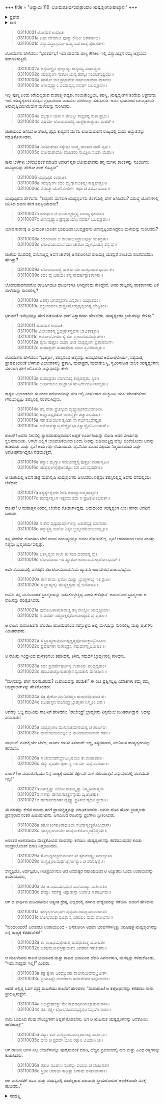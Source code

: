 +++
title = "ಅಧ್ಯಾಯ 110: ಲೋಮಶತೀರ್ಥಯಾತ್ರಾಯಾಂ ಋಷ್ಯಶೃಂಗೋಪಾಖ್ಯಾನಃ"
+++

<details><summary>ಪ್ರವೇಶ</summary>


।।   ಓಂ ಓಂ ನಮೋ ನಾರಾಯಣಾಯ।।   ಶ್ರೀ ವೇದವ್ಯಾಸಾಯ ನಮಃ ।।

ಶ್ರೀ ಕೃಷ್ಣದ್ವೈಪಾಯನ ವೇದವ್ಯಾಸ ವಿರಚಿತ  

**ಶ್ರೀ ಮಹಾಭಾರತ**

**ಆರಣ್ಯಕ ಪರ್ವ**

**ತೀರ್ಥಯಾತ್ರಾ ಪರ್ವ**

**ಅಧ್ಯಾಯ 110**

</details>


<details><summary>ಸಾರ</summary>

ಲೋಮಶನು ಋಷ್ಯಶೃಂಗನ ಚರಿತ್ರೆಯನ್ನು ಪ್ರಾರಂಭಿಸಿದುದು (1-10). ಅಪ್ಸರೆ ಊರ್ವಶಿಯನ್ನು ನೋಡಿ ಸ್ಖಲಿತಗೊಂಡ ಕಾಶ್ಯಪ ವಿಭಾಂಡಕನ ವೀರ್ಯದಿಂದ ಜಿಂಕೆಯೊಂದರಲ್ಲಿ ಋಷ್ಯಶೃಂಗನ ಜನನ; ತಂದೆಯನ್ನು ಬಿಟ್ಟು ಬೇರೆ ಯಾವ ಮನುಷ್ಯನನ್ನೂ ನೋಡದಿದ್ದ ಋಷ್ಯಶೃಂಗನು ಬ್ರಹ್ಮಚರ್ಯದಲ್ಲಿದ್ದುದು (11-18). ಬರಗಾಲದಿಂದ ಪೀಡಿತವಾದ ಅಂಗದೇಶದ ರಾಜ ಲೋಮಪಾದನಿಗೆ ಋಷ್ಯಶೃಂಗನನ್ನು ಕರೆಯಿಸಿಕೊಂಡರೆ ಮಳೆಯಾಗುವುದೆಂದು ಬ್ರಾಹ್ಮಣರು ಸಲಹೆ ನೀಡುವುದು (19-26). ಋಷ್ಯಶೃಂಗನನ್ನು ಮೋಹಿಸಿ ಕರೆತರಲು ಸ್ತ್ರೀಯರ ಗುಂಪೊಂದು ಹೊರಡುವುದು (27-36).

</details>


> 03110001 ಲೋಮಶ ಉವಾಚ।  
03110001a ಏಷಾ ದೇವನದೀ ಪುಣ್ಯಾ ಕೌಶಿಕೀ ಭರತರ್ಷಭ।  
03110001c ವಿಶ್ವಾಮಿತ್ರಾಶ್ರಮೋ ರಮ್ಯ ಏಷ ಚಾತ್ರ ಪ್ರಕಾಶತೇ।।

ಲೋಮಶನು ಹೇಳಿದನು: “ಭರತರ್ಷಭ! ಇದು ದೇವನದಿ ಪುಣ್ಯ ಕೌಶಿಕೀ. ಇಲ್ಲಿ ವಿಶ್ವಾಮಿತ್ರನ ರಮ್ಯ ಆಶ್ರಮವು ಕಂಗೊಳಿಸುತ್ತಿದೆ.

> 03110002a ಆಶ್ರಮಶ್ಚೈವ ಪುಣ್ಯಾಖ್ಯಃ ಕಾಶ್ಯಪಸ್ಯ ಮಹಾತ್ಮನಃ।  
03110002c ಋಶ್ಯಶೃಂಗಃ ಸುತೋ ಯಸ್ಯ ತಪಸ್ವೀ ಸಂಯತೇಂದ್ರಿಯಃ।।  
03110003a ತಪಸೋ ಯಃ ಪ್ರಭಾವೇನ ವರ್ಷಯಾಮಾಸ ವಾಸವಂ।  
03110003c ಅನಾವೃಷ್ಟ್ಯಾಂ ಭಯಾದ್ಯಸ್ಯ ವವರ್ಷ ಬಲವೃತ್ರಹಾ।।

ಇಲ್ಲಿ ಪುಣ್ಯ ಎಂದು ಕರೆಯಲ್ಪಡುವ ಮಹಾತ್ಮ ಕಾಶ್ಯಪ, ಸಂಯತೇಂದ್ರಿಯ, ತಪಸ್ವಿ, ಋಷ್ಯಶೃಂಗನ ತಂದೆಯ ಆಶ್ರಮವೂ ಇದೆ. ಋಷ್ಯಶೃಂಗನ ತಪಸ್ಸಿನ ಪ್ರಭಾವದಿಂದ ವಾಸವನು ಮಳೆಯನ್ನು ಸುರಿಸಿದನು. ಅವನ ಭಯದಿಂದ ಬಲವೃತ್ರಹನು ಅನಾವೃಷ್ಠಿಯಾಗಿರುವಾಗ ಮಳೆಯನ್ನು ಸುರಿಸಿದನು.

> 03110004a ಮೃಗ್ಯಾಂ ಜಾತಃ ಸ ತೇಜಸ್ವೀ ಕಾಶ್ಯಪಸ್ಯ ಸುತಃ ಪ್ರಭುಃ।  
03110004c ವಿಷಯೇ ಲೋಮಪಾದಸ್ಯ ಯಶ್ಚಕಾರಾದ್ಭುತಂ ಮಹತ್।।

ಜಿಂಕೆಯಿಂದ ಜನಿಸಿದ ಆ ತೇಜಸ್ವಿ ಪ್ರಭು ಕಾಶ್ಯಪನ ಮಗನು ಲೋಮಪಾದನ ರಾಜ್ಯದಲ್ಲಿ ಮಹಾ ಅದ್ಭುತವನ್ನು ಮಾಡಿತೋರಿಸಿದನು.

> 03110005a ನಿವರ್ತಿತೇಷು ಸಸ್ಯೇಷು ಯಸ್ಮೈ ಶಾಂತಾಂ ದದೌ ನೃಪಃ।  
03110005c ಲೋಮಪಾದೋ ದುಹಿತರಂ ಸಾವಿತ್ರೀಂ ಸವಿತಾ ಯಥಾ।।

ಪುನಃ ಬೆಳೆಗಳು ಬೆಳೆಯುವಂತೆ ಮಾಡಿದ ಅವನಿಗೆ ನೃಪ ಲೋಮಪಾದನು ತನ್ನ ಮಗಳು ಶಾಂತಳನ್ನು ಸೂರ್ಯನು ಸಾವಿತ್ರಿಯನ್ನು ಹೇಗೋ ಹಾಗೆ ಕೊಟ್ಟನು”

> 03110006 ಯುಧಿಷ್ಠಿರ ಉವಾಚ।  
03110006a ಋಶ್ಯಶೃಂಗಃ ಕಥಂ ಮೃಗ್ಯಾಮುತ್ಪನ್ನಃ ಕಾಶ್ಯಪಾತ್ಮಜಃ।  
03110006c ವಿರುದ್ಧೇ ಯೋನಿಸಂಸರ್ಗೇ ಕಥಂ ಚ ತಪಸಾ ಯುತಃ।।

ಯುಧಿಷ್ಠಿರನು ಹೇಳಿದನು: “ಕಾಶ್ಯಪನ ಮಗನಾಗಿ ಋಷ್ಯಶೃಂಗನು ಜಿಂಕೆಯಲ್ಲಿ ಹೇಗೆ ಜನಿಸಿದನು? ವಿರುದ್ಧ ಯೋನಿಗಳಲ್ಲಿ ಜನಿಸಿದ ಅವನು ಹೇಗೆ ತಪಸ್ವಿಯಾದನು?

> 03110007a ಕಿಮರ್ಥಂ ಚ ಭಯಾಚ್ಶಕ್ರಸ್ತಸ್ಯ ಬಾಲಸ್ಯ ಧೀಮತಃ।  
03110007c ಅನಾವೃಷ್ಟ್ಯಾಂ ಪ್ರವೃತ್ತಾಯಾಂ ವವರ್ಷ ಬಲವೃತ್ರಹಾ।।

ಯಾವ ಕಾರಣಕ್ಕೆ ಆ ಧೀಮಂತ ಬಾಲಕನ ಭಯದಿಂದ ಬಲವೃತ್ರಹನು ಅನಾವೃಷ್ಠಿಯಾಗಿದ್ದರೂ ಮಳೆಯನ್ನು ಸುರಿಸಿದನು?

> 03110008a ಕಥಂರೂಪಾ ಚ ಶಾಂತಾಭೂದ್ರಾಜಪುತ್ರೀ ಯತವ್ರತಾ।  
03110008c ಲೋಭಯಾಮಾಸ ಯಾ ಚೇತೋ ಮೃಗಭೂತಸ್ಯ ತಸ್ಯ ವೈ।।

ಜಿಂಕೆಯ ರೂಪದಲ್ಲಿ ವಾಸಿಸುತ್ತಿದ್ದ ಅವನ ಚೇತನಕ್ಕೆ ಆಸೆತೋರಿಸಿದ ರಾಜಪುತ್ರಿ ಯತವ್ರತೆ ಶಾಂತಿಯ ರೂಪವಾದರೂ ಹೇಗಿತ್ತು?

> 03110009a ಲೋಮಪಾದಶ್ಚ ರಾಜರ್ಷಿರ್ಯದಾಶ್ರೂಯತ ಧಾರ್ಮಿಕಃ।  
03110009c ಕಥಂ ವೈ ವಿಷಯೇ ತಸ್ಯ ನಾವರ್ಷತ್ಪಾಕಶಾಸನಃ।।

ಲೋಮಪಾದನಾದರೋ ರಾಜರ್ಷಿಯೂ ಧಾರ್ಮಿಕನೂ ಆಗಿದ್ದನೆಂದು ಕೇಳಿದ್ದೇವೆ. ಅವನ ರಾಜ್ಯದಲ್ಲಿ ಪಾಕಶಾಸನನು ಏಕೆ ಮಳೆಯನ್ನು ಸುರಿಸಲಿಲ್ಲ?

> 03110010a ಏತನ್ಮೇ ಭಗವನ್ಸರ್ವಂ ವಿಸ್ತರೇಣ ಯಥಾತಥಂ।  
03110010c ವಕ್ತುಮರ್ಹಸಿ ಶುಶ್ರೂಷೋರೃಷ್ಯಶೃಂಗಸ್ಯ ಚೇಷ್ಟಿತಂ।।

ಭಗವನ್! ಇವೆಲ್ಲವನ್ನೂ ಹೇಗೆ ನಡೆಯಿತೋ ಹಾಗೆ ವಿಸ್ತಾರವಾಗಿ ಹೇಳಬೇಕು. ಋಷ್ಯಶೃಂಗನ ಕ್ರಿಯೆಗಳನ್ನು ಕೇಳಿಸು.”

> 03110011 ಲೋಮಶ ಉವಾಚ।  
03110011a ವಿಭಾಂಡಕಸ್ಯ ಬ್ರಹ್ಮರ್ಷೇಸ್ತಪಸಾ ಭಾವಿತಾತ್ಮನಃ।  
03110011c ಅಮೋಘವೀರ್ಯಸ್ಯ ಸತಃ ಪ್ರಜಾಪತಿಸಮದ್ಯುತೇಃ।।   
03110012a ಶೃಣು ಪುತ್ರೋ ಯಥಾ ಜಾತ ಋಶ್ಯಶೃಂಗಃ ಪ್ರತಾಪವಾನ್।  
03110012c ಮಹಾಹ್ರದೇ ಮಹಾತೇಜಾ ಬಾಲಃ ಸ್ಥವಿರಸಮ್ಮತಃ।।

ಲೋಮಶನು ಹೇಳಿದನು: “ಬ್ರಹ್ಮರ್ಷಿ, ತಪಸ್ಸಿನಿಂದ ಆತ್ಮವನ್ನು ಅನುಭವಿಸಿದ ಅಮೋಘವೀರ್ಯ, ಸತ್ಯವಂತ, ಪ್ರಜಾಪತಿಯಂತೆ  ಬೆಳಗುವ ವಿಭಾಂಡಕನಲ್ಲಿ ಪ್ರತಾಪಿ, ಮಹಾಹ್ರದ, ಮಹಾತೇಜಸ್ವಿ, ಸ್ಥವಿರಸಂಹಿತ ಬಾಲಕ ಋಷ್ಯಶೃಂಗನು ಮಗನಾಗಿ ಹೇಗೆ ಜನಿಸಿದನು ಎನ್ನುವುದನ್ನು ಕೇಳು.

> 03110013a ಮಹಾಹ್ರದಂ ಸಮಾಸಾದ್ಯ ಕಾಶ್ಯಪಸ್ತಪಸಿ ಸ್ಥಿತಃ।  
03110013c ದೀರ್ಘಕಾಲಂ ಪರಿಶ್ರಾಂತ ಋಷಿರ್ದೇವರ್ಷಿಸಮ್ಮತಃ।।

ಕಾಶ್ಯಪ ವಿಭಾಂಡಕನು ಈ ಮಹಾ ಸರೋವರವನ್ನು ಸೇರಿ ಅಲ್ಲಿ ದೀರ್ಘಕಾಲ ಪರಿಶ್ರಮಿಸಿ ಋಷಿ-ದೇವತೆಗಳಿಂದ ಗೌರವಿಸಲ್ಪಟ್ಟು ತಪಸ್ಸಿನಲ್ಲಿ ನಿರತನಾಗಿದ್ದನು.

> 03110014a ತಸ್ಯ ರೇತಃ ಪ್ರಚಸ್ಕಂದ ದೃಷ್ಟ್ವಾಪ್ಸರಸಮುರ್ವಶೀಂ।  
03110014c ಅಪ್ಸೂಪಸ್ಪೃಶತೋ ರಾಜನ್ಮೃಗೀ ತಚ್ಚಾಪಿಬತ್ತದಾ।।   
03110015a ಸಹ ತೋಯೇನ ತೃಷಿತಾ ಸಾ ಗರ್ಭಿಣ್ಯಭವನ್ನೃಪ।  
03110015c ಅಮೋಘತ್ವಾದ್ವಿಧೇಶ್ಚೈವ ಭಾವಿತ್ವಾದ್ದೈವನಿರ್ಮಿತಾತ್।।

ರಾಜನ್! ಅವನು ನೀರಿನಲ್ಲಿ ಸ್ನಾನಮಾಡುತ್ತಿರುವಾಗ ಅಪ್ಸರೆ ಊರ್ವಶಿಯನ್ನು ನೋಡಿ ಅವನ ವೀರ್ಯವು ಸ್ಖಲನವಾಯಿತು. ಆಗಲೇ ಅಲ್ಲಿಗೆ ಬಾಯಾರಿಕೆಯಿಂದ ಬಂದು ನೀರನ್ನು ಕುಡಿಯುತ್ತಿದ್ದ ಹೆಣ್ಣು ಜಿಂಕೆಯೊಂದು ಅದನ್ನು ಕುಡಿಯಿತು ಮತ್ತು ನೃಪ! ಅದು ಗರ್ಭಿಣಿಯಾಯಿತು. ದೈವನಿರ್ಮಿತವಾದ ವಿಧಿಯು ನಿಶ್ಚಯಿಸಿದುದು ಎಷ್ಟೇ ಅಮೋಘವಾಗಿದ್ದರೂ ನಡೆಯುತ್ತದೆ.

> 03110016a ತಸ್ಯಾಂ ಮೃಗ್ಯಾಂ ಸಮಭವತ್ತಸ್ಯ ಪುತ್ರೋ ಮಹಾನೃಷಿಃ।   
03110016c ಋಶ್ಯಶೃಂಗಸ್ತಪೋನಿತ್ಯೋ ವನ ಏವ ವ್ಯವರ್ಧತ।।

ಆ ಜಿಂಕೆಯಲ್ಲಿ ಅವನ ಪುತ್ರ ಮಹಾನೃಷಿ ಋಷ್ಯಶೃಂಗನು ಜನಿಸಿದನು. ನಿತ್ಯವೂ ತಪಸ್ಸಿನಲ್ಲಿದ್ದ ಅವನು ವನದಲ್ಲಿಯೇ ಬೆಳೆದನು.

> 03110017a ತಸ್ಯರ್ಶ್ಯಶೃಂಗಂ ಶಿರಸಿ ರಾಜನ್ನಾಸೀನ್ಮಹಾತ್ಮನಃ।  
03110017c ತೇನರ್ಶ್ಯಶೃಂಗ ಇತ್ಯೇವಂ ತದಾ ಸ ಪ್ರಥಿತೋಽಭವತ್।।

ರಾಜನ್! ಆ ಮಹಾತ್ಮನ ಶಿರದಲ್ಲಿ ಜೆಂಕೆಯ ಕೋಡುಗಳಿದ್ದವು. ಆದುದರಿಂದ ಋಷ್ಯಶೃಂಗ ಎಂಬ ಹೆಸರು ಅವನಿಗೆ ಬಂದಿತು.

> 03110018a ನ ತೇನ ದೃಷ್ಟಪೂರ್ವೋಽನ್ಯಃ ಪಿತುರನ್ಯತ್ರ ಮಾನುಷಃ।  
03110018c ತಸ್ಮಾತ್ತಸ್ಯ ಮನೋ ನಿತ್ಯಂ ಬ್ರಹ್ಮಚರ್ಯೇಽಭವನ್ನೃಪ।।

ತನ್ನ ತಂದೆಯ ಹೊರತಾಗಿ ಬೇರೆ ಯಾವ ಮನುಷ್ಯರನ್ನೂ ಅವನು ನೋಡಿರಲಿಲ್ಲ. ನೃಪ! ಆದುದರಿಂದ ಅವನ ಮನಸ್ಸು ನಿತ್ಯವೂ ಬ್ರಹ್ಮಚರ್ಯದಲ್ಲಿತ್ತು.

> 03110019a ಏತಸ್ಮಿನ್ನೇವ ಕಾಲೇ ತು ಸಖಾ ದಶರಥಸ್ಯ ವೈ।  
03110019c ಲೋಮಪಾದ ಇತಿ ಖ್ಯಾತೋ ಅಂಗಾನಾಮೀಶ್ವರೋಽಭವತ್।।

ಅದೇ ಸಮಯದಲ್ಲಿ ದಶರಥನ ಸಖ ಲೋಮಪಾದನೆಂದು ಖ್ಯಾತನು ಅಂಗದೇಶದ ರಾಜನಾಗಿದ್ದನು.

> 03110020a ತೇನ ಕಾಮಃ ಕೃತೋ ಮಿಥ್ಯಾ ಬ್ರಾಹ್ಮಣೇಭ್ಯ ಇತಿ ಶ್ರುತಿಃ।  
03110020c ಸ ಬ್ರಾಹ್ಮಣೈಃ ಪರಿತ್ಯಕ್ತಸ್ತದಾ ವೈ ಜಗತೀಪತಿಃ।।

ಅವನು ತನ್ನ ಮನಬಂದಂತೆ ಬ್ರಾಹ್ಮಣರನ್ನು ನಡೆಸಿಕೊಳ್ಳುತ್ತಿದ್ದ ಎಂದು ಕೇಳಿದ್ದೇವೆ. ಆದುದರಿಂದ ಬ್ರಾಹ್ಮಣರು ಆ ರಾಜನನ್ನು ಪರಿತ್ಯಜಿಸಿದರು.

> 03110021a ಪುರೋಹಿತಾಪಚಾರಾಚ್ಚ ತಸ್ಯ ರಾಜ್ಞೋ ಯದೃಚ್ಚಯಾ।  
03110021c ನ ವವರ್ಷ ಸಹಸ್ರಾಕ್ಷಸ್ತತೋಽಪೀಡ್ಯಂತ ವೈ ಪ್ರಜಾಃ।।

ಆ ರಾಜನ ಪುರೋಹಿತನೇ ಹೊರಟು ಹೋದುದರಿಂದ ಸಹಸ್ರಾಕ್ಷನು ಅಲ್ಲಿ ಮಳೆಯನ್ನು ಸುರಿಸಲಿಲ್ಲ ಮತ್ತು ಪ್ರಜೆಗಳು ಪೀಡಿತರಾದರು.

> 03110022a ಸ ಬ್ರಾಹ್ಮಣಾನ್ಪರ್ಯಪೃಚ್ಚತ್ತಪೋಯುಕ್ತಾನ್ಮನೀಷಿಣಃ।  
03110022c ಪ್ರವರ್ಷಣೇ ಸುರೇಂದ್ರಸ್ಯ ಸಮರ್ಥಾನ್ಪೃಥಿವೀಪತಿಃ।।

ಆ ರಾಜನು ಇಂದ್ರನಿಂದ ಮಳೆತರಿಸಲು ತಪೋಧನ, ತಿಳಿದ, ಸಮರ್ಥ ಬ್ರಾಹ್ಮಣರಲ್ಲಿ ಕೇಳಿದನು.

> 03110023a ಕಥಂ ಪ್ರವರ್ಷೇತ್ಪರ್ಜನ್ಯ ಉಪಾಯಃ ಪರಿದೃಶ್ಯತಾಂ।  
03110023c ತಮೂಚುಶ್ಚೋದಿತಾಸ್ತೇನ ಸ್ವಮತಾನಿ ಮನೀಷಿಣಃ।।

“ಮಳೆಯನ್ನು ಹೇಗೆ ಸುರಿಸಬಹುದು? ಉಪಾಯವನ್ನು ಹುಡುಕಿ!” ಈ ರೀತಿ ಪ್ರಶ್ನಿಸಲ್ಪಟ್ಟ ವಿವೇಕಿಗಳು ತಮ್ಮ ತಮ್ಮ ಅಭಿಪ್ರಾಯಗಳನ್ನು ಹೇಳಿಕೊಂಡರು.

> 03110024a ತತ್ರ ತ್ವೇಕೋ ಮುನಿವರಸ್ತಂ ರಾಜಾನಮುವಾಚ ಹ।  
03110024c ಕುಪಿತಾಸ್ತವ ರಾಜೇಂದ್ರ ಬ್ರಾಹ್ಮಣಾ ನಿಸ್ಕೃತಿಂ ಚರ।।

ಅವರಲ್ಲಿ ಒಬ್ಬ ಮುನಿಯು ರಾಜನಿಗೆ ಹೇಳಿದನು: “ರಾಜೇಂದ್ರ! ಬ್ರಾಹ್ಮಣರು ನಿನ್ನಮೇಲೆ ಕುಪಿತರಾಗಿದ್ದಾರೆ. ಅದನ್ನು ಸರಿಮಾಡು!

> 03110025a ಋಶ್ಯಶೃಂಗಂ ಮುನಿಸುತಮಾನಯಸ್ವ ಚ ಪಾರ್ಥಿವ।  
03110025c ವಾನೇಯಮನಭಿಜ್ಞಂ ಚ ನಾರೀಣಾಮಾರ್ಜವೇ ರತಂ।।

ಪಾರ್ಥಿವ! ವನದಲ್ಲಿಯೇ ಬೆಳೆದ, ನಾರಿಗಳ ಕುರಿತು ತಿಳಿಯದೇ ಇದ್ದ, ಸತ್ಯರತನಾದ, ಮುನಿಸುತ ಋಷ್ಯಶೃಂಗನನ್ನು ಕರೆಯಿಸು.

> 03110026a ಸ ಚೇದವತರೇದ್ರಾಜನ್ವಿಷಯಂ ತೇ ಮಹಾತಪಾಃ।  
03110026c ಸದ್ಯಃ ಪ್ರವರ್ಷೇತ್ಪರ್ಜನ್ಯ ಇತಿ ಮೇ ನಾತ್ರ ಸಂಶಯಃ।।

ರಾಜನ್! ಆ ಮಹಾತಪಸ್ವಿಯು ನಿನ್ನ ರಾಜ್ಯಕ್ಕೆ ಬಂದರೆ ತಕ್ಷಣವೇ ಮಳೆ ಸುರಿಯುತ್ತದೆ ಎನ್ನುವುದರಲ್ಲಿ ಸಂಶಯವೇ ಇಲ್ಲ!”

> 03110027a ಏತಚ್ಛೃತ್ವಾ ವಚೋ ರಾಜನ್ಕೃತ್ವಾ ನಿಸ್ಕೃತಿಮಾತ್ಮನಃ।  
03110027c ಸ ಗತ್ವಾ ಪುನರಾಗಚ್ಚತ್ಪ್ರಸನ್ನೇಷು ದ್ವಿಜಾತಿಷು।।  
03110027e ರಾಜಾನಮಾಗತಂ ದೃಷ್ಟ್ವಾ ಪ್ರತಿಸಂಜಗೃಹುಃ ಪ್ರಜಾಃ।।

ಈ ಮಾತನ್ನು ಕೇಳಿದ ರಾಜನು ತನಗೆ ಪ್ರಾಯಶ್ಚಿತ್ತವನ್ನು ಮಾಡಿಕೊಂಡನು. ಅವನು ಹೊರ ಹೋಗಿ ಬ್ರಾಹ್ಮಣರು ಪ್ರಸನ್ನರಾದ ನಂತರ ಹಿಂದಿರುಗಿದನು. ಆಗಮಿಸಿದ ರಾಜನನ್ನು ಪ್ರಜೆಗಳು ಸ್ವೀಕರಿಸಿದರು.

> 03110028a ತತೋಽಂಗಪತಿರಾಹೂಯ ಸಚಿವಾನ್ಮಂತ್ರಕೋವಿದಾನ್।  
03110028c ಋಶ್ಯಶೃಂಗಾಗಮೇ ಯತ್ನಮಕರೋನ್ಮಂತ್ರನಿಶ್ಚಯೇ।।

ಅನಂತರ ಅಂಗಪತಿಯು ಮಂತ್ರಕೋವಿದ ಸಚಿವರನ್ನು ಕರೆಯಿಸಿ ಋಷ್ಯಶೃಂಗನನ್ನು ಕರೆತರಿಸುವುದರ ಕುರಿತು ಮಂತ್ರಾಲೋಚನೆ ಮಾಡಿ ನಿಶ್ಚಯಿಸಿದನು.

> 03110029a ಸೋಽಧ್ಯಗಚ್ಚದುಪಾಯಂ ತು ತೈರಮಾತ್ಯೈಃ ಸಹಾಚ್ಯುತಃ।  
03110029c ಶಾಸ್ತ್ರಜ್ಞೈರಲಮರ್ಥಜ್ಞೈರ್ನೀತ್ಯಾಂ ಚ ಪರಿನಿಷ್ಠಿತೈಃ।।

ಶಾಸ್ತ್ರಜ್ಞರೂ, ಅರ್ಥಜ್ಞರೂ, ನೀತಿಪ್ರವೀಣರೂ ಆದ ಅಮಾತ್ಯರ ಸಹಾಯದಿಂದ ಆ ಅಚ್ಯುತನು ಒಂದು ಉಪಾಯವನ್ನು ತಯಾರಿಸಿದನು,

> 03110030a ತತ ಆನಾಯಯಾಮಾಸ ವಾರಮುಖ್ಯಾ ಮಹೀಪತಿಃ।  
03110030c ವೇಶ್ಯಾಃ ಸರ್ವತ್ರ ನಿಷ್ಣಾತಾಸ್ತಾ ಉವಾಚ ಸ ಪಾರ್ಥಿವಃ।।

ಆಗ ಆ ಪಾರ್ಥಿವ ಮಹೀಪತಿಯು ಅತ್ಯಂತ ಶ್ರೇಷ್ಠ, ಎಲ್ಲದರಲ್ಲಿ ಪಳಗಿದ ವೇಶ್ಯೆಯರನ್ನು ಕರೆಯಿಸಿ ಅವರಿಗೆ ಹೇಳಿದನು:

> 03110031a ಋಶ್ಯಶೃಂಗಮೃಷೇಃ ಪುತ್ರಮಾನಯಧ್ವಮುಪಾಯತಃ।  
03110031c ಲೋಭಯಿತ್ವಾಭಿವಿಶ್ವಾಸ್ಯ ವಿಷಯಂ ಮಮ ಶೋಭನಾಃ।।

“ಸುಂದರಿಯರೇ! ಏನಾದರೂ ಉಪಾಯದಿಂದ - ಆಸೆತೋರಿಸಿ ಅಥವಾ ಭರವಸೆಗಳನ್ನಿತ್ತು ಋಷಿಪುತ್ರ ಋಷ್ಯಶೃಂಗನನ್ನು ನನ್ನ ರಾಜ್ಯಕ್ಕೆ ಕರೆತರಬೇಕು!”

> 03110032a ತಾ ರಾಜಭಯಭೀತಾಶ್ಚ ಶಾಪಭೀತಾಶ್ಚ ಯೋಷಿತಃ।  
03110032c ಅಶಕ್ಯಮೂಚುಸ್ತತ್ಕಾರ್ಯಂ ವಿವರ್ಣಾ ಗತಚೇತಸಃ।।

ಆ ಮಹಿಳೆಯರು ರಾಜನ ಭಯದಿಂದ ಮತ್ತು ಶಾಪದ ಭಯದಿಂದ ಹೆದರಿ ವಿವರ್ಣರಾಗಿ, ಮನಸ್ಸನ್ನು ಕಳೆದುಕೊಂಡು, “ಇದು ಸಾಧ್ಯವೇ ಇಲ್ಲ!” ಎಂದರು.

> 03110033a ತತ್ರ ತ್ವೇಕಾ ಜರದ್ಯೋಷಾ ರಾಜಾನಮಿದಮಬ್ರವೀತ್।  
03110033c ಪ್ರಯತಿಷ್ಯೇ ಮಹಾರಾಜ ತಮಾನೇತುಂ ತಪೋಧನಂ।।

ಆದರೆ ಅಲ್ಲಿದ್ದ ಓರ್ವ ವೃದ್ಧ ಮಹಿಳೆಯು ರಾಜನಿಗೆ ಹೇಳಿದಳು: “ಮಹಾರಾಜ! ಆ ತಪೋಧನನನ್ನು ಕರೆತರಲು ನಾನು ಪ್ರಯತ್ನಿಸುತ್ತೇನೆ.

> 03110034a ಅಭಿಪ್ರೇತಾಂಸ್ತು ಮೇ ಕಾಮಾನ್ಸಮನುಜ್ಞಾತುಮರ್ಹಸಿ।  
03110034c ತತಃ ಶಕ್ಷ್ಯೇ ಲೋಭಯಿತುಮೃಶ್ಯಶೃಂಗಮೃಷೇಃ ಸುತಂ।।

ನಾನು ಬಯಸಿದ ಕೆಲವು ಸೌಲಭ್ಯಗಳಿಗೆ ಅಪ್ಪಣೆ ಕೊಡಬೇಕು. ಆಗ ಆ ಋಷಿಸುತ ಋಷ್ಯಶೃಂಗನನ್ನು ಆಸೆತೋರಿಸಿ ಕರೆತರಬಲ್ಲೆ!”

> 03110035a ತಸ್ಯಾಃ ಸರ್ವಮಭಿಪ್ರಾಯಮನ್ವಜಾನಾತ್ಸ ಪಾರ್ಥಿವಃ।  
03110035c ಧನಂ ಚ ಪ್ರದದೌ ಭೂರಿ ರತ್ನಾನಿ ವಿವಿಧಾನಿ ಚ।।

ಆಗ ರಾಜನು ಅವಳ ಎಲ್ಲ ಬೇಡಿಕೆಗಳನ್ನೂ ಪೂರೈಸುವಂತೆ ಮಾಡಿ, ಹೆಚ್ಚಿನ ಪ್ರಮಾಣದಲ್ಲಿ ಹಣ ಮತ್ತು ವಿವಿಧ ರತ್ನಗಳನ್ನು ಕೊಡಿಸಿದನು.

> 03110036a ತತೋ ರೂಪೇಣ ಸಂಪನ್ನಾ ವಯಸಾ ಚ ಮಹೀಪತೇ।  
03110036c ಸ್ತ್ರಿಯ ಆದಾಯ ಕಾಶ್ಚಿತ್ಸಾ ಜಗಾಮ ವನಮಂಜಸಾ।।

ಆಗ ಮಹೀಪತೇ! ರೂಪ ಮತ್ತು ವಯಸ್ಸಿನಲ್ಲಿ ಸಂಪನ್ನರಾದ ಹಲವಾರು ಸ್ತ್ರೀಯರೊಂದಿಗೆ ಅಂಜಿಕೊಂಡೇ ವನಕ್ಕೆ ಹೋದರು.”

<details><summary>ಸಮಾಪ್ತಿ</summary>

ಇತಿ ಶ್ರೀ ಮಹಾಭಾರತೇ ಆರಣ್ಯಕಪರ್ವಣಿ ತೀರ್ಥಯಾತ್ರಾಪರ್ವಣಿ ಲೋಮಶತೀರ್ಥಯಾತ್ರಾಯಾಂ ಋಷ್ಯಶೃಂಗೋಪಾಖ್ಯಾನೇ ದಶಾಧಿಕಶತತಮೋಽಧ್ಯಾಯಃ।  
ಇದು ಮಹಾಭಾರತದ ಆರಣ್ಯಕಪರ್ವದಲ್ಲಿ ತೀರ್ಥಯಾತ್ರಾಪರ್ವದಲ್ಲಿ ಲೋಮಶತೀರ್ಥಯಾತ್ರೆಯಲ್ಲಿ ಋಷ್ಯಶೃಂಗೋಪಾಖ್ಯಾನದಲ್ಲಿ ನೂರಾಹತ್ತನೆಯ ಅಧ್ಯಾಯವು.


</details>
